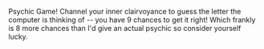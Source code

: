 Psychic Game! Channel your inner clairvoyance to guess the letter the computer is thinking of -- you have 9 chances to get it right! Which frankly is 8 more chances than I'd give an actual psychic so consider yourself lucky. 
